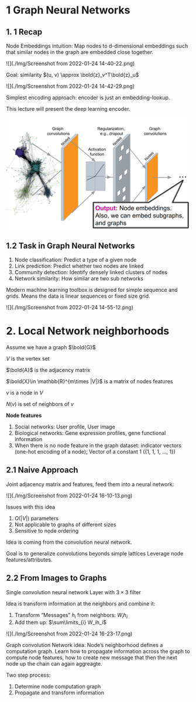 # 1 Graph Neural Networks

## 1. 1 Recap

Node Embeddings intuition: Map nodes to d-dimensional embeddings such that similar nodes in the graph are embedded close together.

![](./Img/Screenshot from 2022-01-24 14-40-22.png)

Goal: similarity $(u, v) \approx \bold{z}_v^T\bold{z}_u$

![](./Img/Screenshot from 2022-01-24 14-42-29.png)



Simplest encoding approach: encoder is just an embedding-lookup.

This lecture will present the deep learning encoder.

<img src="./Img/Screenshot from 2022-01-24 14-49-16.png" style="zoom:50%;" />

## 1.2 Task in Graph Neural Networks

1. Node classification: Predict a type of a given node
2. Link prediction: Predict whether two nodes are linked
3. Community detection: Identify densely linked clusters of nodes
4. Network similarity: How similar are two sub networks

Modern machine learning toolbox is designed for simple sequence and grids. Means the data is linear sequences or fixed size grid.

![](./Img/Screenshot from 2022-01-24 14-55-12.png)





# 2. Local Network neighborhoods

Assume we have a graph $\bold{G}$

$V$ is the vertex set

$\bold{A}$ is the adjacency matrix

$\bold{X}\in \mathbb{R}^{m\times |V|}$ is a matrix of nodes features

$v$ is a node in $V$

$N(v)$ is set of neighbors of $v$

**Node features**

1. Social networks: User profile, User image
2. Biological networks: Gene expression profiles, gene functional information
3. When there is no node feature in the graph dataset: indicator vectors (one-hot encoding of a node); Vector of a constant 1 ({1, 1, 1, …, 1})

## 2.1 Naive Approach

Joint adjacency matrix and features, feed them into a neural network:

![](./Img/Screenshot from 2022-01-24 16-10-13.png)

 Issues with this idea

1. $O(|V|)$ parameters
2. Not applicable to graphs of different sizes
3. Sensitive to node ordering

Idea is coming from the convolution neural network.

Goal is to generalize convolutions beyonds simple lattices Leverage node  features/attributes.

## 2.2 From Images to Graphs 

Single convolution neural network Layer with $3\times3$ filter

Idea is transform information at the neighbors and combine it:

1. Transform “Messages” $h_i$ from neighbors: $W_i h_i$
2. Add them up: $\sum\limits_{i} W_ih_i$

![](./Img/Screenshot from 2022-01-24 16-23-17.png)

Graph convolution Network idea: Node’s neighborhood defines a computation graph. Learn how to propagate information across the graph to compute node features, how to create new message that then the next node up the chain can again aggreagte.

Two step process:

1. Determine node computation graph
2. Propagate and transform information













































